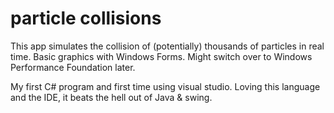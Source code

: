 # particle collisions

This app simulates the collision of (potentially) thousands of particles in real time.  Basic graphics with Windows Forms.  Might switch over to Windows Performance Foundation later.


My first C# program and first time using visual studio.  Loving this language and the IDE, it beats the hell out of Java & swing.